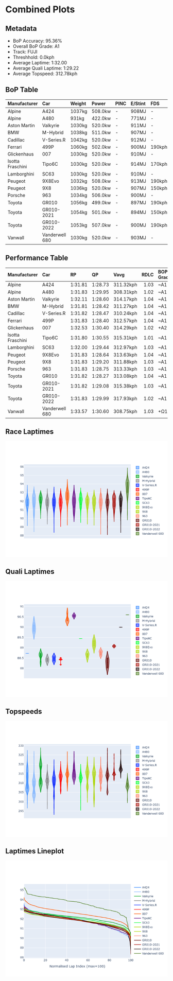# Combined Plots

## Metadata

- BoP Accuracy: 95.36%
- Overall BoP Grade: A1
- Track: FUJI
- Threshhold: 0.0kph
- Average Laptime: 1:32.00
- Average Quali Laptime: 1:29.22
- Average Topspeed: 312.78kph

## BoP Table
| Manufacturer     | Car            | Weight   | Power   | PINC   | E/Stint   | FDS    | RDP    | QDP    | TDP    |
|:-----------------|:---------------|:---------|:--------|:-------|:----------|:-------|:-------|:-------|:-------|
| Alpine           | A424           | 1037kg   | 508.0kw | -      | 908MJ     | -      | 51.64% | 59.31% | 26.80% |
| Alpine           | A480           | 931kg    | 422.0kw | -      | 771MJ     | -      | 53.05% | 74.07% | 48.97% |
| Aston Martin     | Valkyrie       | 1030kg   | 520.0kw | -      | 911MJ     | -      | 53.50% | 53.33% | 21.51% |
| BMW              | M-Hybrid       | 1038kg   | 511.0kw | -      | 907MJ     | -      | 52.89% | 56.22% | 33.41% |
| Cadillac         | V-Series.R     | 1042kg   | 520.0kw | -      | 912MJ     | -      | 48.63% | 60.80% | 19.01% |
| Ferrari          | 499P           | 1060kg   | 502.0kw | -      | 900MJ     | 190kph | 51.38% | 44.98% | 9.83%  |
| Glickenhaus      | 007            | 1030kg   | 520.0kw | -      | 910MJ     | -      | 46.15% | 49.30% | 41.45% |
| Isotta Fraschini | Tipo6C         | 1030kg   | 520.0kw | -      | 914MJ     | 170kph | 43.95% | 47.22% | 31.53% |
| Lamborghini      | SC63           | 1030kg   | 520.0kw | -      | 910MJ     | -      | 48.33% | 60.95% | 28.65% |
| Peugeot          | 9X8Evo         | 1032kg   | 508.0kw | -      | 913MJ     | 190kph | 48.87% | 52.78% | 15.41% |
| Peugeot          | 9X8            | 1036kg   | 520.0kw | -      | 907MJ     | 150kph | 54.54% | 58.39% | 9.69%  |
| Porsche          | 963            | 1034kg   | 506.0kw | -      | 900MJ     | -      | 50.70% | 44.30% | 29.51% |
| Toyota           | GR010          | 1056kg   | 499.0kw | -      | 897MJ     | 190kph | 51.09% | 52.71% | 11.46% |
| Toyota           | GR010-2021     | 1054kg   | 501.0kw | -      | 894MJ     | 150kph | 54.08% | 54.81% | 9.72%  |
| Toyota           | GR010-2022     | 1053kg   | 507.0kw | -      | 900MJ     | 190kph | 53.45% | 68.83% | 9.58%  |
| Vanwall          | Vanderwell 680 | 1030kg   | 520.0kw | -      | 903MJ     | -      | 49.68% | 60.93% | 34.43% |

## Performance Table
| Manufacturer     | Car            | RP      | QP      | Vavg      |   RDLC | BOP-Grade   | Match   |
|:-----------------|:---------------|:--------|:--------|:----------|-------:|:------------|:--------|
| Alpine           | A424           | 1:31.81 | 1:28.73 | 311.32kph |   1.03 | ~A1         | 99.63%  |
| Alpine           | A480           | 1:31.83 | 1:29.95 | 308.31kph |   1.02 | ~A1         | 99.73%  |
| Aston Martin     | Valkyrie       | 1:32.11 | 1:28.60 | 314.17kph |   1.04 | ~A1         | 100.00% |
| BMW              | M-Hybrid       | 1:31.81 | 1:28.42 | 311.27kph |   1.04 | ~A1         | 100.00% |
| Cadillac         | V-Series.R     | 1:31.82 | 1:28.47 | 310.24kph |   1.04 | ~A1         | 99.86%  |
| Ferrari          | 499P           | 1:31.83 | 1:28.40 | 312.57kph |   1.04 | ~A1         | 99.94%  |
| Glickenhaus      | 007            | 1:32.53 | 1:30.40 | 314.29kph |   1.02 | +A2         | 90.08%  |
| Isotta Fraschini | Tipo6C         | 1:31.80 | 1:30.55 | 315.31kph |   1.01 | ~A1         | 100.00% |
| Lamborghini      | SC63           | 1:32.00 | 1:29.44 | 312.97kph |   1.03 | ~A1         | 100.00% |
| Peugeot          | 9X8Evo         | 1:31.83 | 1:28.64 | 313.63kph |   1.04 | ~A1         | 100.00% |
| Peugeot          | 9X8            | 1:31.83 | 1:29.20 | 311.88kph |   1.03 | ~A1         | 100.00% |
| Porsche          | 963            | 1:31.83 | 1:28.75 | 313.33kph |   1.03 | ~A1         | 99.84%  |
| Toyota           | GR010          | 1:31.82 | 1:28.27 | 313.08kph |   1.04 | ~A1         | 99.76%  |
| Toyota           | GR010-2021     | 1:31.82 | 1:29.08 | 315.38kph |   1.03 | ~A1         | 100.00% |
| Toyota           | GR010-2022     | 1:31.83 | 1:29.99 | 317.93kph |   1.02 | ~A1         | 99.49%  |
| Vanwall          | Vanderwell 680 | 1:33.57 | 1:30.60 | 308.75kph |   1.03 | +Ω1         | 37.44%  |

## Race Laptimes
![Race Laptimes](images/race_violin.png)

## Quali Laptimes
![Quali Laptimes](images/quali_violin.png)

## Topspeeds
![Topspeeds](images/topspeed_violin.png)

## Laptimes Lineplot
![Laptimes Lineplot](images/laptime_line.png)

